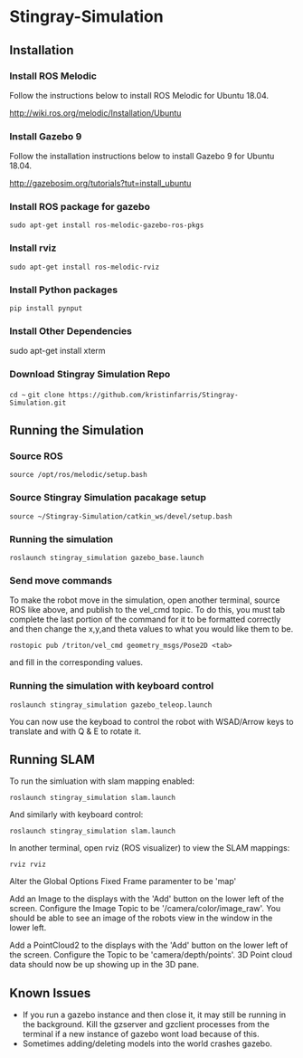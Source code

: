 # Stingray-Simulation

## Installation

### Install ROS Melodic

Follow the instructions below to install ROS Melodic for Ubuntu 18.04.

http://wiki.ros.org/melodic/Installation/Ubuntu 

### Install Gazebo 9

Follow the installation instructions below to install Gazebo 9 for Ubuntu 18.04.

http://gazebosim.org/tutorials?tut=install_ubuntu

### Install ROS package for gazebo

`sudo apt-get install ros-melodic-gazebo-ros-pkgs`

### Install rviz

`sudo apt-get install ros-melodic-rviz`

### Install Python packages

`pip install pynput`

### Install Other Dependencies

sudo apt-get install xterm

### Download Stingray Simulation Repo

`cd ~`
`git clone https://github.com/kristinfarris/Stingray-Simulation.git`

## Running the Simulation

### Source ROS

`source /opt/ros/melodic/setup.bash`

### Source Stingray Simulation pacakage setup
`source ~/Stingray-Simulation/catkin_ws/devel/setup.bash` 

### Running the simulation

`roslaunch stingray_simulation gazebo_base.launch`

### Send move commands

To make the robot move in the simulation, open another terminal, source ROS like above, and publish to the vel_cmd topic. To do this, you must tab complete the last portion of the command for it to be formatted correctly and then change the x,y,and theta values to what you would like them to be.

`rostopic pub /triton/vel_cmd geometry_msgs/Pose2D <tab>`

and fill in the corresponding values.

### Running the simulation with keyboard control

`roslaunch stingray_simulation gazebo_teleop.launch`

You can now use the keyboad to control the robot with WSAD/Arrow keys to translate and with Q & E to rotate it.  


## Running SLAM

To run the simluation with slam mapping enabled:

`roslaunch stingray_simulation slam.launch`

And similarly with keyboard control:

`roslaunch stingray_simulation slam.launch`

In another terminal, open rviz (ROS visualizer) to view the SLAM mappings:

`rviz rviz`

Alter the Global Options Fixed Frame paramenter to be 'map'

Add an Image to the displays with the 'Add' button on the lower left of the screen. Configure the Image Topic to be '/camera/color/image_raw'. You should be able to see an image of the robots view in the window in the lower left.  

Add a PointCloud2 to the displays with the 'Add' button on the lower left of the screen. Configure the Topic to be 'camera/depth/points'. 3D Point cloud data should now be up showing up in the 3D pane.  


## Known Issues
- If you run a gazebo instance and then close it, it may still be running in the background. Kill the gzserver and gzclient processes from the terminal if a new instance of gazebo wont load because of this. 
- Sometimes adding/deleting models into the world crashes gazebo. 

